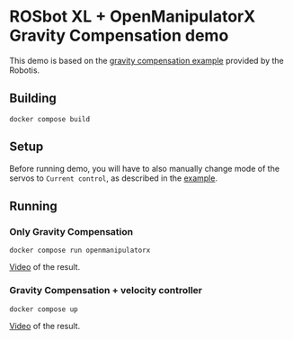 # ROSbot XL + OpenManipulatorX Gravity Compensation demo

This demo is based on the [gravity compensation example](https://emanual.robotis.com/docs/en/platform/openmanipulator_x/ros_controller_experiment/) provided by the Robotis.

## Building

```
docker compose build
```

## Setup

Before running demo, you will have to also manually change mode of the servos to `Current control`, as described in the [example](https://emanual.robotis.com/docs/en/platform/openmanipulator_x/ros_controller_experiment/).

## Running

### Only Gravity Compensation

```
docker compose run openmanipulatorx
```

[Video](https://www.youtube.com/shorts/JPsIAGhSj_Y) of the result.

### Gravity Compensation + velocity controller

```
docker compose up
```

[Video](https://www.youtube.com/shorts/rpSN2ffZ2XQ) of the result.